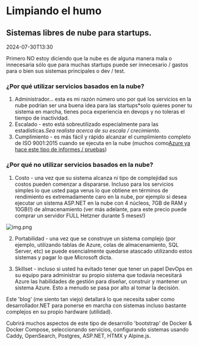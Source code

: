 # Limpiando el humo

## Sistemas libres de nube para startups.

<!--category-- Clearing the smoke, introduction -->
<datetime class="hidden">2024-07-30T13:30</datetime>

Primero NO estoy diciendo que la nube es de alguna manera mala o innecesaria sólo que para muchas startups puede ser innecesario / gastos para
o bien sus sistemas principales o dev / test.

### ¿Por qué utilizar servicios basados en la nube?

1. Administrador... esta es mi razón número uno por qué los servicios en la nube podrían ser una buena idea para las startups*solo quieres poner tu sistema en marcha, tienes poca experiencia en devops y no toleras el tiempo de inactividad.
2. Escalado - esto está sobreutilizado especialmente para las estadísticas.*Sea realista acerca de su escala / crecimiento*.
3. Cumplimiento - es más fácil y rápido alcanzar el cumplimiento completo de ISO 9001:2015 cuando se ejecuta en la nube (muchos como[Azure ya hace este tipo de informes / pruebas](https://learn.microsoft.com/en-us/azure/compliance/offerings/offering-iso-9001))

### ¿Por qué no utilizar servicios basados en la nube?

1. Costo - una vez que su sistema alcanza ni tipo de complejidad sus costos pueden comenzar a dispararse. Incluso para los servicios simples lo que usted paga verus lo que obtiene en términos de rendimiento es extremadamente caro en la nube, por ejemplo
   si desea ejecutar un sistema ASP.NET en la nube con 4 núcleos, 7GB de RAM y 10GB(!) de almacenamiento (ver más adelante, para este precio puede comprar un servidor FULL Hetzner durante 5 meses!)

![img.png](img.png?width=500&format=webp)

2. Portabilidad - una vez que se construye un sistema complejo (por ejemplo, utilizando tablas de Azure, colas de almacenamiento, SQL Server, etc) se puede esencialmente quedarse atascado utilizando estos sistemas y pagar lo que Microsoft dicta.

3. Skillset - incluso si usted ha evitado tener que tener un papel DevOps en su equipo para administrar su propio sistema que todavía necesitará Azure las habilidades de gestión para diseñar, construir y mantener un sistema Azure. Esto a menudo se pasa por alto al tomar la decisión.

Este 'blog' (me siento tan viejo) detallará lo que necesita saber como desarrollador.NET para ponerse en marcha con sistemas incluso bastante complejos en su propio hardware (utilidad).

Cubrirá muchos aspectos de este tipo de desarrollo 'bootstrap' de Docker & Docker Compose, seleccionando servicios, configurando sistemas usando Caddy, OpenSearch, Postgres, ASP.NET, HTMX y Alpine.js.
